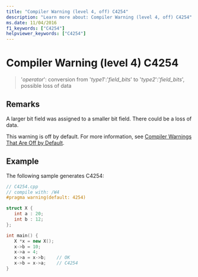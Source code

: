 ```yaml
---
title: "Compiler Warning (level 4, off) C4254"
description: "Learn more about: Compiler Warning (level 4, off) C4254"
ms.date: 11/04/2016
f1_keywords: ["C4254"]
helpviewer_keywords: ["C4254"]
---
```

# Compiler Warning (level 4) C4254

> '*operator*': conversion from '*type1*':'*field_bits*' to '*type2*':'*field_bits*', possible loss of data

## Remarks

A larger bit field was assigned to a smaller bit field. There could be a loss of data.

This warning is off by default. For more information, see [Compiler Warnings That Are Off by Default](../../preprocessor/compiler-warnings-that-are-off-by-default.md).

## Example

The following sample generates C4254:

```cpp
// C4254.cpp
// compile with: /W4
#pragma warning(default: 4254)

struct X {
   int a : 20;
   int b : 12;
};

int main() {
   X *x = new X();
   x->b = 10;
   x->a = 4;
   x->a = x->b;    // OK
   x->b = x->a;    // C4254
}
```
